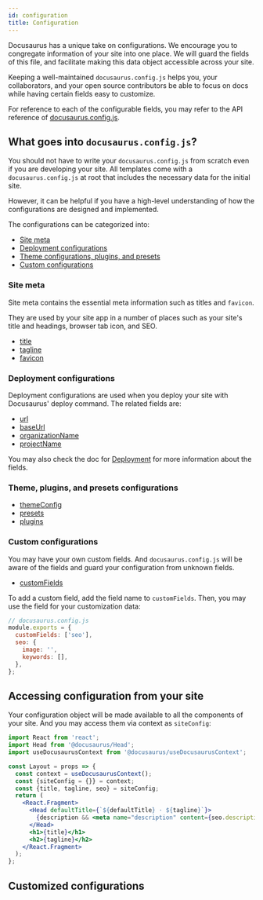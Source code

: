 ```yaml
---
id: configuration
title: Configuration
---
```


<!-- Goal: To explain the intention and best practices for configurations -->

Docusaurus has a unique take on configurations. We encourage you to congregate information of your site into one place. We will guard the fields of this file, and facilitate making this data object accessible across your site.

Keeping a well-maintained `docusaurus.config.js` helps you, your collaborators, and your open source contributors be able to focus on docs while having certain fields easy to customize.

For reference to each of the configurable fields, you may refer to the API reference of [docusaurus.config.js](/docs/docusaurus.config.js).

## What goes into `docusaurus.config.js`?

You should not have to write your `docusaurus.config.js` from scratch even if you are developing your site. All templates come with a `docusaurus.config.js` at root that includes the necessary data for the initial site.

However, it can be helpful if you have a high-level understanding of how the configurations are designed and implemented.

The configurations can be categorized into:

- [Site meta](#site-meta)
- [Deployment configurations](#deployment-configurations)
- [Theme configurations, plugins, and presets](#theme-plugins-and-presets-configurations)
- [Custom configurations](#custom-configurations)

### Site meta

Site meta contains the essential meta information such as titles and `favicon`.

They are used by your site app in a number of places such as your site's title and headings, browser tab icon, and SEO.

- [title](docusaurus.config.js.md#title)
- [tagline](docusaurus.config.js.md#tagline)
- [favicon](docusaurus.config.js.md#favicon)

### Deployment configurations

Deployment configurations are used when you deploy your site with Docusaurus' deploy command. The related fields are:

<!-- TODO: if we use monospace for the field names, they no longer look like a link -->

<!-- TODO: currently these fields are only used in GH Pages, what about other deployment services such as Netlify -->

- [url](docusaurus.config.js.md#url)
- [baseUrl](docusaurus.config.js.md#baseUrl)
- [organizationName](docusaurus.config.js.md#organizationname)
- [projectName](docusaurus.config.js.md#projectName)

You may also check the doc for [Deployment](deployment.md) for more information about the fields.

### Theme, plugins, and presets configurations

<!-- TODO: More explanation from these docs, respectively -->

- [themeConfig](docusaurus.config.js.md#themeConfig)
- [presets](docusaurus.config.js.md#presets)
- [plugins](docusaurus.config.js.md#plugins)

### Custom configurations

You may have your own custom fields. And `docusaurus.config.js` will be aware of the fields and guard your configuration from unknown fields.

- [customFields](docusaurus.config.js.md#customFields)

To add a custom field, add the field name to `customFields`. Then, you may use the field for your customization data:

```js
// docusaurus.config.js
module.exports = {
  customFields: ['seo'],
  seo: {
    image: '',
    keywords: [],
  },
};
```


## Accessing configuration from your site

Your configuration object will be made available to all the components of your site. And you may access them via context as `siteConfig`:

```jsx
import React from 'react';
import Head from '@docusaurus/Head';
import useDocusaurusContext from '@docusaurus/useDocusaurusContext';

const Layout = props => {
  const context = useDocusaurusContext();
  const {siteConfig = {}} = context;
  const {title, tagline, seo} = siteConfig;
  return (
    <React.Fragment>
      <Head defaultTitle={`${defaultTitle} · ${tagline}`}>
        {description && <meta name="description" content={seo.description} />}
      </Head>
      <h1>{title}</h1>
      <h2>{tagline}</h2>
    </React.Fragment>
  );
};
```

## Customized configurations
